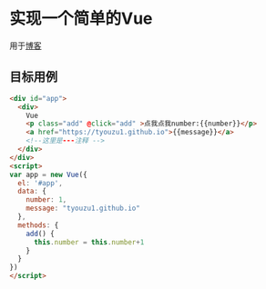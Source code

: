 # 实现一个简单的Vue
用于[博客](https://tyouzu1.github.io)
## 目标用例
```html
<div id="app">
  <div>
    Vue
    <p class="add" @click="add" >点我点我number:{{number}}</p>
    <a href="https://tyouzu1.github.io">{{message}}</a>
    <!--这里是---注释 -->
  </div>
</div>
<script>
var app = new Vue({
  el: '#app',
  data: {
    number: 1,
    message: "tyouzu1.github.io"
  },
  methods: {
    add() {
      this.number = this.number+1
    }
  }
})  
</script>
```